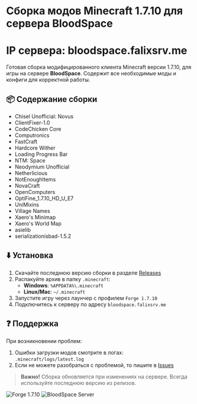 # Сборка модов Minecraft 1.7.10 для сервера BloodSpace
# IP сервера: bloodspace.falixsrv.me

Готовая сборка модифицированного клиента Minecraft версии 1.7.10, для игры на сервере **BloodSpace**. Содержит все необходимые моды и конфиги для корректной работы.

## 📦 Содержание сборки
- Chisel Unofficial: Novus 
- ClientFixer-1.0 
- CodeChicken Core 
- Computronics 
- FastCraft 
- Hardcore Wither 
- Loading Progress Bar 
- NTM: Space 
- Neodymium Unofficial 
- Netherlicious 
- NotEnoughItems 
- NovaCraft 
- OpenComputers 
- OptiFine_1.7.10_HD_U_E7 
- UniMixins 
- Village Names 
- Xaero's Minimap 
- Xaero's World Map 
- asielib 
- serializationisbad-1.5.2

## ⬇️ Установка
1. Скачайте последнюю версию сборки в разделе [Releases](https://github.com/DJHayC/bloodspace-mc/releases)
2. Распакуйте архив в папку `.minecraft`:
   - **Windows**: `%APPDATA%\.minecraft`
   - **Linux/Mac**: `~/.minecraft`
3. Запустите игру через лаунчер с профилем `Forge 1.7.10`
4. Подключитесь к серверу по адресу `bloodspace.falixsrv.me`

## ❓ Поддержка
При возникновении проблем:
1. Ошибки загрузки модов смотрите в логах: `.minecraft/logs/latest.log`
2. Если не можете разобраться с проблемой, то пишите в [Issues](https://github.com/DJHayC/bloodspace-mc/issues/)

> **Важно!** Сборка обновляется при изменениях на сервере. Всегда используйте последнюю версию из релизов.

![Forge 1.7.10](https://img.shields.io/badge/Minecraft-1.7.10-green) ![BloodSpace Server](https://img.shields.io/badge/BloodSpace-Server-red) 
